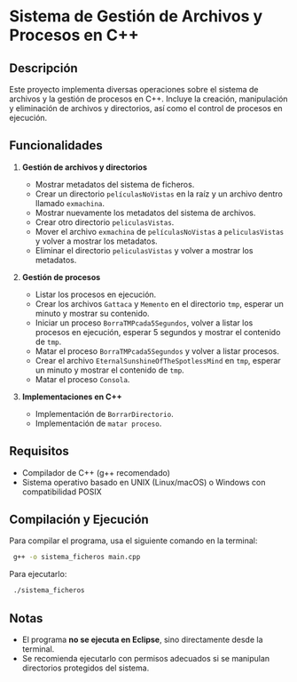 # Sistema de Gestión de Archivos y Procesos en C++

## Descripción
Este proyecto implementa diversas operaciones sobre el sistema de archivos y la gestión de procesos en C++. Incluye la creación, manipulación y eliminación de archivos y directorios, así como el control de procesos en ejecución.

## Funcionalidades

1. **Gestión de archivos y directorios**
   - Mostrar metadatos del sistema de ficheros.
   - Crear un directorio `películasNoVistas` en la raíz y un archivo dentro llamado `exmachina`.
   - Mostrar nuevamente los metadatos del sistema de archivos.
   - Crear otro directorio `peliculasVistas`.
   - Mover el archivo `exmachina` de `películasNoVistas` a `peliculasVistas` y volver a mostrar los metadatos.
   - Eliminar el directorio `peliculasVistas` y volver a mostrar los metadatos.

2. **Gestión de procesos**
   - Listar los procesos en ejecución.
   - Crear los archivos `Gattaca` y `Memento` en el directorio `tmp`, esperar un minuto y mostrar su contenido.
   - Iniciar un proceso `BorraTMPcada5Segundos`, volver a listar los procesos en ejecución, esperar 5 segundos y mostrar el contenido de `tmp`.
   - Matar el proceso `BorraTMPcada5Segundos` y volver a listar procesos.
   - Crear el archivo `EternalSunshineOfTheSpotlessMind` en `tmp`, esperar un minuto y mostrar el contenido de `tmp`.
   - Matar el proceso `Consola`.

3. **Implementaciones en C++**
   - Implementación de `BorrarDirectorio`.
   - Implementación de `matar proceso`.

## Requisitos
- Compilador de C++ (g++ recomendado)
- Sistema operativo basado en UNIX (Linux/macOS) o Windows con compatibilidad POSIX

## Compilación y Ejecución
Para compilar el programa, usa el siguiente comando en la terminal:

```bash
 g++ -o sistema_ficheros main.cpp
```

Para ejecutarlo:

```bash
 ./sistema_ficheros
```

## Notas
- El programa **no se ejecuta en Eclipse**, sino directamente desde la terminal.
- Se recomienda ejecutarlo con permisos adecuados si se manipulan directorios protegidos del sistema.
